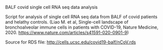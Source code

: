 BALF covid single cell RNA seq data analysis

Script for analysis of single cell RNA seq data from BALF of covid patients and helathy controls.  (Liao M. et al, Single-cell landscape of bronchoalveolar immune cells in patients with COVID-19, Nature Medicine, 2020. https://www.nature.com/articles/s41591-020-0901-9)

Source for RDS file: http://cells.ucsc.edu/covid19-balf/nCoV.rds 
